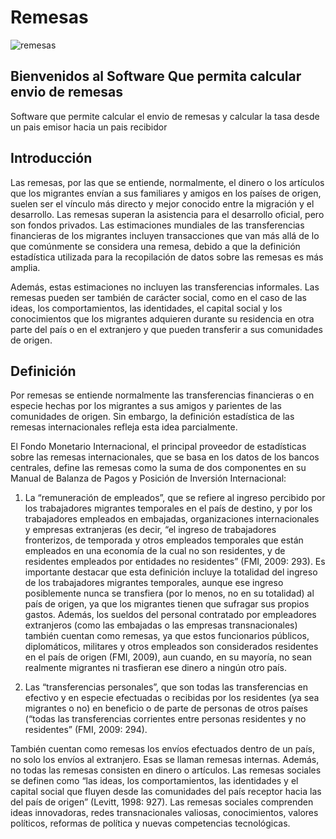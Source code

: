 # Remesas

![remesas](https://user-images.githubusercontent.com/279859/110229824-9a37f800-7ee2-11eb-944f-cf21a972a854.jpg)


## Bienvenidos al Software Que permita calcular envio de remesas

Software que permite calcular el envio de remesas y calcular la tasa desde un pais emisor hacia un pais recibidor

## Introducción

Las remesas, por las que se entiende, normalmente, el dinero o los artículos que los migrantes envían a sus familiares y amigos en los países de origen, suelen ser el vínculo más directo y mejor conocido entre la migración y el desarrollo. Las remesas superan la asistencia para el desarrollo oficial, pero son fondos privados. Las estimaciones mundiales de las transferencias financieras de los migrantes incluyen transacciones que van más allá de lo que comúnmente se considera una remesa, debido a que la definición estadística utilizada para la recopilación de datos sobre las remesas es más amplia. 

Además, estas estimaciones no incluyen las transferencias informales. Las remesas pueden ser también de carácter social, como en el caso de las ideas, los comportamientos, las identidades, el capital social y los conocimientos que los migrantes adquieren durante su residencia en otra parte del país o en el extranjero y que pueden transferir a sus comunidades de origen.

## Definición

Por remesas se entiende normalmente las transferencias financieras o en especie hechas por los migrantes a sus amigos y parientes de las comunidades de origen. Sin embargo, la definición estadística de las remesas internacionales refleja esta idea parcialmente.

El Fondo Monetario Internacional, el principal proveedor de estadísticas sobre las remesas internacionales, que se basa en los datos de los bancos centrales, define las remesas como la suma de dos componentes en su Manual de Balanza de Pagos y Posición de Inversión Internacional:

1) La “remuneración de empleados”, que se refiere al ingreso percibido por los trabajadores migrantes temporales en el país de destino, y por los trabajadores empleados en embajadas, organizaciones internacionales y empresas extranjeras (es decir, “el ingreso de trabajadores fronterizos, de temporada y otros empleados temporales que están empleados en una economía de la cual no son residentes, y de residentes empleados por entidades no residentes” (FMI, 2009: 293). Es importante destacar que esta definición incluye la totalidad del ingreso de los trabajadores migrantes temporales, aunque ese ingreso posiblemente nunca se transfiera (por lo menos, no en su totalidad) al país de origen, ya que los migrantes tienen que sufragar sus propios gastos. Además, los sueldos del personal contratado por empleadores extranjeros (como las embajadas o las empresas transnacionales) también cuentan como remesas, ya que estos funcionarios públicos, diplomáticos, militares y otros empleados son considerados residentes en el país de origen (FMI, 2009), aun cuando, en su mayoría, no sean realmente migrantes ni trasfieran ese dinero a ningún otro país.

2) Las “transferencias personales”, que son todas las transferencias en efectivo y en especie efectuadas o recibidas por los residentes (ya sea migrantes o no) en beneficio o de parte de personas de otros países (“todas las transferencias corrientes entre personas residentes y no residentes” (FMI, 2009: 294).

También cuentan como remesas los envíos efectuados dentro de un país, no solo los envíos al extranjero. Esas se llaman remesas internas. Además, no todas las remesas consisten en dinero o artículos. Las remesas sociales se definen como “las ideas, los comportamientos, las identidades y el capital social que fluyen desde las comunidades del país receptor hacia las del país de origen” (Levitt, 1998: 927). Las remesas sociales comprenden ideas innovadoras, redes transnacionales valiosas, conocimientos, valores políticos, reformas de política y nuevas competencias tecnológicas.



